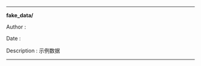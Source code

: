 -------------------------------------------------------

**fake_data/**

Author			:   

Date				:  

Description	:  示例数据

---------------------

